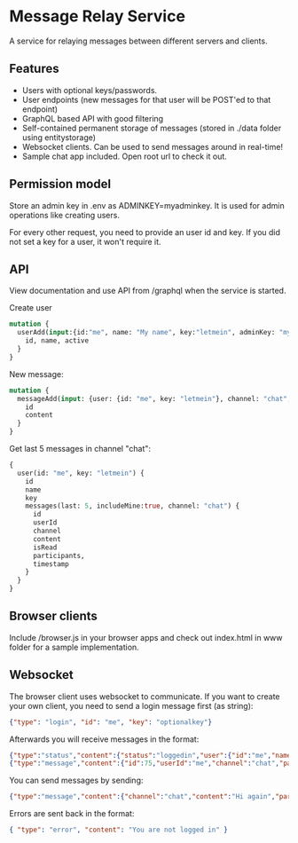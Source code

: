 # Message Relay Service

A service for relaying messages between different servers and clients. 

## Features

- Users with optional keys/passwords.
- User endpoints (new messages for that user will be POST'ed to that endpoint)
- GraphQL based API with good filtering
- Self-contained permanent storage of messages (stored in ./data folder using entitystorage)
- Websocket clients. Can be used to send messages around in real-time!
- Sample chat app included. Open root url to check it out.

## Permission model

Store an admin key in .env as ADMINKEY=myadminkey. It is used for admin operations like creating users.

For every other request, you need to provide an user id and key. If you did not set a key for a user, it won't require it.

## API

View documentation and use API from /graphql when the service is started.

Create user

```graphql
mutation {
  userAdd(input:{id:"me", name: "My name", key:"letmein", adminKey: "myadminkey"}){
    id, name, active
  }
}
```

New message:

```graphql
mutation {
  messageAdd(input: {user: {id: "me", key: "letmein"}, channel: "chat", participants: ["otheruser"], content: "Hello!!!"}) {
    id
    content
  }
}
```

Get last 5 messages in channel "chat":

```graphql
{
  user(id: "me", key: "letmein") {
    id
    name
    key
    messages(last: 5, includeMine:true, channel: "chat") {
      id
      userId
      channel
      content
      isRead
      participants,
      timestamp
    }
  }
}
```

## Browser clients

Include /browser.js in your browser apps and check out index.html in www folder for a sample implementation.

## Websocket

The browser client uses websocket to communicate. If you want to create your own client, you need to send a login message first (as string):

```json
{"type": "login", "id": "me", "key": "optionalkey"}
```

Afterwards you will receive messages in the format:

```json
{"type":"status","content":{"status":"loggedin","user":{"id":"me","name":"Anders","active":true,"endpoint":{"url":"http://localhost:8080/echo"}}}}
{"type":"message","content":{"id":75,"userId":"me","channel":"chat","participants":["otheruser"],"content":"Hello","timestamp":"2020-07-15T12:36:18.683Z","isRead":false}}
```

You can send messages by sending:

```json
{"type":"message","content":{"channel":"chat","content":"Hi again","participants":["otheruser"]}}
```

Errors are sent back in the format:

```json
{ "type": "error", "content": "You are not logged in" }
```